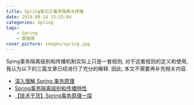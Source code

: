 ```yaml
---
title: Spring笔记之事务隔离与传播
date: 2019-08-14 15:25:04
categories: Spring
tags:
    - Spring
    - 数据库
cover_picture: images/spring.jpg 
---
```

<!-- <script type="text/javascript" src="https://cdnjs.cloudflare.com/ajax/libs/mathjax/2.7.4/MathJax.js?config=default"></script> -->




Sping事务隔离级别和传播机制实际上只是一套规则, 对于这套规则的定义和使用, 我认为以下的三篇文章已经进行了充分的解释. 因此, 本文不需要再补充相关内容.

- [深入理解 Spring 事务原理](http://www.codeceo.com/article/spring-transactions.html)
- [Spring事务隔离级别和传播特性](https://www.cnblogs.com/zhishan/p/3195219.html)
- [【技术干货】Spring事务原理一探](https://zhuanlan.zhihu.com/p/54067384)